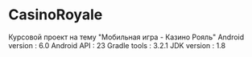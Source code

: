 # CasinoRoyale
Курсовой проект на тему "Мобильная игра - Казино Рояль"
Android version : 6.0
Android API : 23
Gradle tools : 3.2.1
JDK version : 1.8
